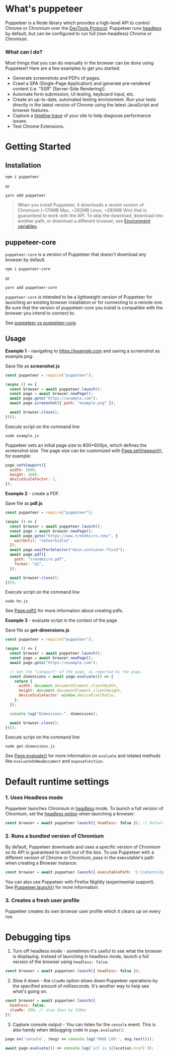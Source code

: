# What's puppeteer

Puppeteer is a Node library which provides a high-level API to control Chrome or Chromium over the [DevTools Protocol](https://chromedevtools.github.io/devtools-protocol/). Puppeteer runs [headless](https://developers.google.com/web/updates/2017/04/headless-chrome) by default, but can be configured to run full (non-headless) Chrome or Chromium.

### What can I do?

Most things that you can do manually in the browser can be done using Puppeteer! Here are a few examples to get you started:

- Generate screenshots and PDFs of pages.
- Crawl a SPA (Single-Page Application) and generate pre-rendered content (i.e. "SSR" (Server-Side Rendering)).
- Automate form submission, UI testing, keyboard input, etc.
- Create an up-to-date, automated testing environment. Run your tests directly in the latest version of Chrome using the latest JavaScript and browser features.
- Capture a [timeline trace](https://developer.chrome.com/docs/devtools/evaluate-performance/reference/) of your site to help diagnose performance issues.
- Test Chrome Extensions.

# Getting Started

## Installation

```shell
npm i puppeteer
```

or

```shell
yarn add puppeteer
```

> When you install Puppeteer, it downloads a recent version of Chromium (~170MB Mac, ~282MB Linux, ~280MB Win) that is guaranteed to work with the API. To skip the download, download into another path, or download a different browser, see [Environment variables](https://github.com/puppeteer/puppeteer/blob/v10.4.0/docs/api.md#environment-variables).

## puppeteer-core

`puppeteer-core` is a version of Puppeteer that doesn't download any browser by default.

```shell
npm i puppeteer-core
```

or

```shell
yarn add puppeteer-core
```

`puppeteer-core` is intended to be a lightweight version of Puppeteer for launching an existing browser installation or for connecting to a remote one. Be sure that the version of puppeteer-core you install is compatible with the browser you intend to connect to.

See [puppeteer vs puppeteer-core](https://github.com/puppeteer/puppeteer/blob/main/docs/api.md#puppeteer-vs-puppeteer-core).

## Usage

**Example 1** - navigating to https://example.com and saving a screenshot as example.png:

Save file as **screenshot.js**

```js
const puppeteer = require("puppeteer");

(async () => {
  const browser = await puppeteer.launch();
  const page = await browser.newPage();
  await page.goto("https://example.com");
  await page.screenshot({ path: "example.png" });

  await browser.close();
})();
```

Execute script on the command line

```shell
node example.js
```

Puppeteer sets an initial page size to 800×600px, which defines the screenshot size. The page size can be customized with [Page.setViewport()](https://github.com/puppeteer/puppeteer/blob/v10.4.0/docs/api.md#pagesetviewportviewport), for example:

```js
page.setViewport({
  width: 1600,
  height: 1080,
  deviceScaleFactor: 2,
});
```

**Example 2** - create a PDF.

Save file as **pdf.js**

```js
const puppeteer = require("puppeteer");

(async () => {
  const browser = await puppeteer.launch();
  const page = await browser.newPage();
  await page.goto("https://www.trendmicro.com/", {
    waitUntil: "networkidle2",
  });
  await page.waitForSelector("main.container-fluid");
  await page.pdf({
    path: "trendmicro.pdf",
    format: "a2",
  });

  await browser.close();
})();
```

Execute script on the command line

```shell
node hn.js
```

See [Page.pdf()](https://github.com/puppeteer/puppeteer/blob/v10.4.0/docs/api.md#pagepdfoptions) for more information about creating pdfs.

**Example 3** - evaluate script in the context of the page

Save file as **get-dimensions.js**

```js
const puppeteer = require("puppeteer");

(async () => {
  const browser = await puppeteer.launch();
  const page = await browser.newPage();
  await page.goto("https://example.com");

  // Get the "viewport" of the page, as reported by the page.
  const dimensions = await page.evaluate(() => {
    return {
      width: document.documentElement.clientWidth,
      height: document.documentElement.clientHeight,
      deviceScaleFactor: window.devicePixelRatio,
    };
  });

  console.log("Dimensions:", dimensions);

  await browser.close();
})();
```

Execute script on the command line

```shell
node get-dimensions.js
```

See [Page.evaluate()](https://github.com/puppeteer/puppeteer/blob/v10.4.0/docs/api.md#pageevaluatepagefunction-args) for more information on `evaluate` and related methods like `evaluateOnNewDocument` and `exposeFunction`.

# Default runtime settings

### 1. Uses Headless mode

Puppeteer launches Chromium in [headless](https://developers.google.com/web/updates/2017/04/headless-chrome) mode. To launch a full version of Chromium, set the [headless option](https://github.com/puppeteer/puppeteer/blob/v11.0.0/docs/api.md#puppeteerlaunchoptions) when launching a browser:

```js
const browser = await puppeteer.launch({ headless: false }); // default is true
```

### 2. Runs a bundled version of Chromium

By default, Puppeteer downloads and uses a specific version of Chromium so its API is guaranteed to work out of the box. To use Puppeteer with a different version of Chrome or Chromium, pass in the executable's path when creating a Browser instance:

```js
const browser = await puppeteer.launch({ executablePath: 'C:\\Users\\bruce_zhang\\AppData\\Local\\Google\\Chrome\\Application\\chrome.exe' });
```

You can also use Puppeteer with Firefox Nightly (experimental support). See [Puppeteer.launch()](https://github.com/puppeteer/puppeteer/blob/v11.0.0/docs/api.md#puppeteerlaunchoptions) for more information.

### 3. Creates a fresh user profile

Puppeteer creates its own browser user profile which it cleans up on every run.

# Debugging tips

1. Turn off headless mode - sometimes it's useful to see what the browser is displaying. Instead of launching in headless mode, launch a full version of the browser using `headless: false`:

```js
const browser = await puppeteer.launch({ headless: false });
```

2. Slow it down - the `slowMo` option slows down Puppeteer operations by the specified amount of milliseconds. It's another way to help see what's going on.

```js
const browser = await puppeteer.launch({
  headless: false,
  slowMo: 250, // slow down by 250ms
});
```

3. Capture console output - You can listen for the `console` event. This is also handy when debugging code in `page.evaluate()`:

```js
page.on('console', (msg) => console.log('PAGE LOG:', msg.text()));

await page.evaluate(() => console.log(`url is ${location.href}`));
```